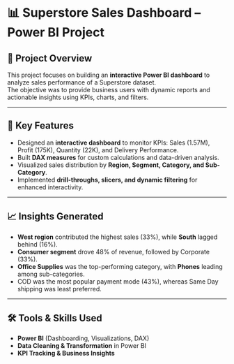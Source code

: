 # 📊 Superstore Sales Dashboard – Power BI Project  

## 📌 Project Overview  
This project focuses on building an **interactive Power BI dashboard** to analyze sales performance of a Superstore dataset.  
The objective was to provide business users with dynamic reports and actionable insights using KPIs, charts, and filters.  

---

## 🔑 Key Features  
- Designed an **interactive dashboard** to monitor KPIs: Sales (1.57M), Profit (175K), Quantity (22K), and Delivery Performance.  
- Built **DAX measures** for custom calculations and data-driven analysis.  
- Visualized sales distribution by **Region, Segment, Category, and Sub-Category**.  
- Implemented **drill-throughs, slicers, and dynamic filtering** for enhanced interactivity.  

---

## 📈 Insights Generated  
- **West region** contributed the highest sales (33%), while **South** lagged behind (16%).  
- **Consumer segment** drove 48% of revenue, followed by Corporate (33%).  
- **Office Supplies** was the top-performing category, with **Phones** leading among sub-categories.  
- COD was the most popular payment mode (43%), whereas Same Day shipping was least preferred.  

---

## 🛠️ Tools & Skills Used  
- **Power BI** (Dashboarding, Visualizations, DAX)  
- **Data Cleaning & Transformation** in Power BI  
- **KPI Tracking & Business Insights**  
